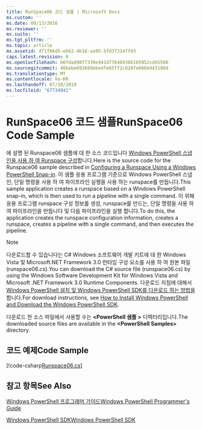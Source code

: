 ```yaml
---
title: RunSpace06 코드 샘플 | Microsoft Docs
ms.custom: ''
ms.date: 09/13/2016
ms.reviewer: ''
ms.suite: ''
ms.tgt_pltfrm: ''
ms.topic: article
ms.assetid: d71f86d5-eb62-4b16-aa95-5fd3f314ffd3
caps.latest.revision: 6
ms.openlocfilehash: b6fdad90f7339e941d77646936b1b5952cd65500
ms.sourcegitcommit: 46bebe692689ebedfe65ff2c828fe666b443198d
ms.translationtype: MT
ms.contentlocale: ko-KR
ms.lasthandoff: 07/10/2019
ms.locfileid: "67734941"
---
```

# <a name="runspace06-code-sample"></a><span data-ttu-id="a7713-102">RunSpace06 코드 샘플</span><span class="sxs-lookup"><span data-stu-id="a7713-102">RunSpace06 Code Sample</span></span>

<span data-ttu-id="a7713-103">에 설명 된 Runspace06 샘플에 대 한 소스 코드입니다 [Windows PowerShell 스냅인을 사용 하 여 Runspace 구성](https://msdn.microsoft.com/en-us/a7289ee8-9732-49ee-91c7-d533e9538b83)합니다.</span><span class="sxs-lookup"><span data-stu-id="a7713-103">Here is the source code for the Runspace06 sample described in [Configuring a Runspace Using a Windows PowerShell Snap-in](https://msdn.microsoft.com/en-us/a7289ee8-9732-49ee-91c7-d533e9538b83).</span></span> <span data-ttu-id="a7713-104">이 샘플 응용 프로그램 기준으로 Windows PowerShell 스냅인, 단일 명령을 사용 하 여 파이프라인 실행을 사용 하는 runspace를 만듭니다.</span><span class="sxs-lookup"><span data-stu-id="a7713-104">This sample application creates a runspace based on a Windows PowerShell snap-in, which is then used to run a pipeline with a single command.</span></span> <span data-ttu-id="a7713-105">이 위해 응용 프로그램 runspace 구성 정보를 생성, runspace를 만드는, 단일 명령을 사용 하 여 파이프라인을 만듭니다 및 다음 파이프라인을 실행 합니다.</span><span class="sxs-lookup"><span data-stu-id="a7713-105">To do this, the application creates the runspace configuration information, creates a runspace, creates a pipeline with a single command, and then executes the pipeline.</span></span>

> [!NOTE]
> <span data-ttu-id="a7713-106">다운로드할 수 있습니다는 C# Windows 소프트웨어 개발 키트에 대 한 Windows Vista 및 Microsoft.NET Framework 3.0 런타임 구성 요소를 사용 하 여 원본 파일 (runspace06.cs).</span><span class="sxs-lookup"><span data-stu-id="a7713-106">You can download the C# source file (runspace06.cs) by using the Windows Software Development Kit for Windows Vista and Microsoft .NET Framework 3.0 Runtime Components.</span></span> <span data-ttu-id="a7713-107">다운로드 지침에 대해서 [Windows PowerShell 설치 및 Windows PowerShell SDK를 다운로드 하는 방법을](/powershell/developer/installing-the-windows-powershell-sdk)합니다.</span><span class="sxs-lookup"><span data-stu-id="a7713-107">For download instructions, see [How to Install Windows PowerShell and Download the Windows PowerShell SDK](/powershell/developer/installing-the-windows-powershell-sdk).</span></span>
>
> <span data-ttu-id="a7713-108">다운로드 한 소스 파일에서 사용할 수는  **\<PowerShell 샘플 >** 디렉터리입니다.</span><span class="sxs-lookup"><span data-stu-id="a7713-108">The downloaded source files are available in the **\<PowerShell Samples>** directory.</span></span>

## <a name="code-sample"></a><span data-ttu-id="a7713-109">코드 예제</span><span class="sxs-lookup"><span data-stu-id="a7713-109">Code Sample</span></span>

[!code-csharp[Runspace06.cs](../../powershell-sdk-samples/SDK-2.0/csharp/Runspace06/Runspace06.cs#L11-L85 "Runspace06.cs")]

## <a name="see-also"></a><span data-ttu-id="a7713-110">참고 항목</span><span class="sxs-lookup"><span data-stu-id="a7713-110">See Also</span></span>

[<span data-ttu-id="a7713-111">Windows PowerShell 프로그래머 가이드</span><span class="sxs-lookup"><span data-stu-id="a7713-111">Windows PowerShell Programmer's Guide</span></span>](./windows-powershell-programmer-s-guide.md)

[<span data-ttu-id="a7713-112">Windows PowerShell SDK</span><span class="sxs-lookup"><span data-stu-id="a7713-112">Windows PowerShell SDK</span></span>](../windows-powershell-reference.md)